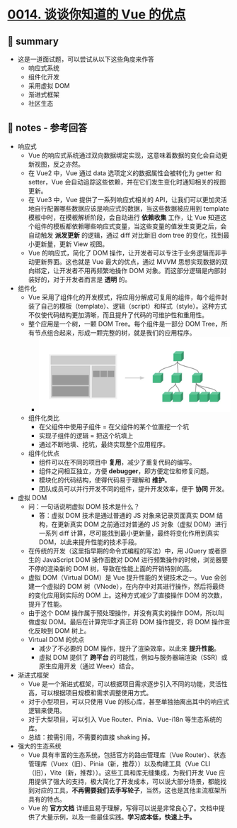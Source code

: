 # [0014. 谈谈你知道的 Vue 的优点](https://github.com/Tdahuyou/TNotes.vue/tree/main/notes/0014.%20%E8%B0%88%E8%B0%88%E4%BD%A0%E7%9F%A5%E9%81%93%E7%9A%84%20Vue%20%E7%9A%84%E4%BC%98%E7%82%B9)

## 📝 summary

- 这是一道面试题，可以尝试从以下这些角度来作答
  - 响应式系统
  - 组件化开发
  - 采用虚拟 DOM
  - 渐进式框架
  - 社区生态

## 📒 notes - 参考回答

- 响应式
  - Vue 的响应式系统通过双向数据绑定实现，这意味着数据的变化会自动更新视图，反之亦然。
  - 在 Vue2 中，Vue 通过 data 选项定义的数据属性会被转化为 getter 和 setter，Vue 会自动追踪这些依赖，并在它们发生变化时通知相关的视图更新。
  - 在 Vue3 中，Vue 提供了一系列响应式相关的 API，让我们可以更加灵活地自行配置哪些数据应该是响应式的数据，当这些数据被应用到 template 模板中时，在模板解析阶段，会自动进行 **依赖收集** 工作，让 Vue 知道这个组件的模板都依赖哪些响应式变量，当这些变量的值发生变更之后，会自动触发 **派发更新** 的逻辑，通过 diff 对比新旧 dom tree 的变化，找到最小更新量，更新 View 视图。
  - Vue 的响应式，简化了 DOM 操作，让开发者可以专注于业务逻辑而非手动更新界面。这也就是 Vue 最大的优点，通过 MVVM 思想实现数据的双向绑定，让开发者不用再频繁地操作 DOM 对象。而这部分逻辑是内部封装好的，对于开发者而言是 **透明** 的。
- 组件化
  - Vue 采用了组件化的开发模式，将应用分解成可复用的组件，每个组件封装了自己的模板（template）、逻辑（script）和样式（style）。这种方式不仅使代码结构更加清晰，而且提升了代码的可维护性和重用性。
  - 整个应用是一个树，一颗 DOM Tree。每个组件是一部分 DOM Tree，所有节点组合起来，形成一颗完整的树，就是我们的应用程序。
    - ![](assets/2024-10-09-23-01-20.png)
  - 组件化类比
    - 在父组件中使用子组件 = 在父组件的某个位置挖一个坑
    - 实现子组件的逻辑 = 把这个坑填上
    - 通过不断地填、挖坑，最终实现整个应用程序。
  - 组件化优点
    - 组件可以在不同的项目中 **复用**，减少了重复代码的编写。
    - 组件之间相互独立，方便 **debugger**，即方便定位和修复问题。
    - 模块化的代码结构，使得代码易于理解和 **维护**。
    - 团队成员可以并行开发不同的组件，提升开发效率，便于 **协同** 开发。
- 虚拟 DOM
  - 问：一句话说明虚拟 DOM 技术是什么？
    - 答：虚拟 DOM 技术是通过普通的 JS 对象来记录页面真实 DOM 结构，在更新真实 DOM 之前通过对普通的 JS 对象（虚拟 DOM）进行一系列 diff 计算，尽可能找到最小更新量，最终将变化作用到真实 DOM，以此来提升性能的技术手段。
  - 在传统的开发（这里指早期的命令式编程的写法）中，用 JQuery 或者原生的 JavaScript DOM 操作函数对 DOM 进行频繁操作的时候，浏览器要不停的渲染新的 DOM 树，导致在性能上面的开销特别的高。
  - 虚拟 DOM（Virtual DOM）是 Vue 提升性能的关键技术之一。Vue 会创建一个虚拟的 DOM 树（VNode），在内存中对其进行操作，然后将最终的变化应用到实际的 DOM 上。这种方式减少了直接操作 DOM 的次数，提升了性能。
  - 由于这个 DOM 操作属于预处理操作，并没有真实的操作 DOM，所以叫做虚拟 DOM。最后在计算完毕才真正将 DOM 操作提交，将 DOM 操作变化反映到 DOM 树上。
  - Virtual DOM 的优点
    - 减少了不必要的 DOM 操作，提升了渲染效率，以此来 **提升性能**。
    - 虚拟 DOM 提供了 **跨平台** 的可能性，例如与服务器端渲染（SSR）或原生应用开发（通过 Weex）结合。
- 渐进式框架
  - Vue 是一个渐进式框架，可以根据项目需求逐步引入不同的功能，灵活性高，可以根据项目规模和需求调整使用方式。
  - 对于小型项目，可以只使用 Vue 的核心库，甚至单独抽离出其中的响应式逻辑来使用。
  - 对于大型项目，可以引入 Vue Router、Pinia、Vue-i18n 等生态系统的库。
  - 总结：按需引用，不需要的直接 shaking 掉。
- 强大的生态系统
  - Vue 具有丰富的生态系统，包括官方的路由管理库（Vue Router）、状态管理库（Vuex（旧）、Pinia（新，推荐））以及构建工具（Vue CLI（旧），Vite（新，推荐））。这些工具和库无缝集成，为我们开发 Vue 应用提供了强大的支持，极大简化了开发成本，可以说大部分场景，都能找到对应的工具，**不再需要我们去手写轮子**，当然，这也是其他主流框架所具有的特点。
  - Vue 的 **官方文档** 详细且易于理解，写得可以说是非常良心了。文档中提供了大量示例，以及一些最佳实践。**学习成本低，快速上手。**
